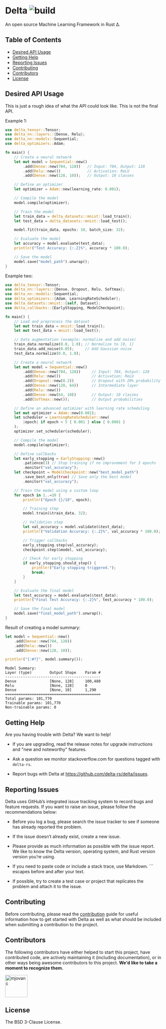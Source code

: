# Delta <!-- omit in toc --> ![build](https://img.shields.io/github/actions/workflow/status/delta-rs/delta/core.yml?branch=master)

[//]: # (![crates.io]&#40;https://img.shields.io/crates/v/delta.svg&#41;)
[//]: # ([![documentation]&#40;https://img.shields.io/badge/docs-delta-blue?logo=rust&#41;]&#40;https://docs.rs/delta/latest/&#41;)

An open source Machine Learning Framework in Rust Δ.

## Table of Contents <!-- omit in toc -->

- [Desired API Usage](#desired-api-usage)
- [Getting Help](#getting-help)
- [Reporting Issues](#reporting-issues)
- [Contributing](#contributing)
- [Contributors](#contributors)
- [License](#license)

## Desired API Usage

This is just a rough idea of what the API could look like. This is not the final API.

Example 1:

```rust
use delta_tensor::Tensor;
use delta_nn::layers::{Dense, Relu};
use delta_nn::models::Sequential;
use delta_optimizers::Adam;

fn main() {
    // Create a neural network
    let mut model = Sequential::new()
        .add(Dense::new(784, 128))   // Input: 784, Output: 128
        .add(Relu::new())            // Activation: ReLU
        .add(Dense::new(128, 10));   // Output: 10 classes

    // Define an optimizer
    let optimizer = Adam::new(learning_rate: 0.001);

    // Compile the model
    model.compile(optimizer);

    // Train the model
    let train_data = delta_datasets::mnist::load_train();
    let test_data = delta_datasets::mnist::load_test();

    model.fit(train_data, epochs: 10, batch_size: 32);

    // Evaluate the model
    let accuracy = model.evaluate(test_data);
    println!("Test Accuracy: {:.2}%", accuracy * 100.0);

    // Save the model
    model.save("model_path").unwrap();
}
```

Example two:

```rust
use delta_tensor::Tensor;
use delta_nn::layers::{Dense, Dropout, Relu, Softmax};
use delta_nn::models::Sequential;
use delta_optimizers::{Adam, LearningRateScheduler};
use delta_datasets::mnist::{self, Dataset};
use delta_callbacks::{EarlyStopping, ModelCheckpoint};

fn main() {
    // Load and preprocess the dataset
    let mut train_data = mnist::load_train();
    let mut test_data = mnist::load_test();

    // Data augmentation (example: normalize and add noise)
    train_data.normalize(0.0, 1.0); // Normalize to [0, 1]
    train_data.add_noise(0.05);     // Add Gaussian noise
    test_data.normalize(0.0, 1.0);

    // Create a neural network
    let mut model = Sequential::new()
        .add(Dense::new(784, 128))     // Input: 784, Output: 128
        .add(Relu::new())              // Activation: ReLU
        .add(Dropout::new(0.2))        // Dropout with 20% probability
        .add(Dense::new(128, 64))      // Intermediate layer
        .add(Relu::new())
        .add(Dense::new(64, 10))       // Output: 10 classes
        .add(Softmax::new());          // Output probabilities

    // Define an advanced optimizer with learning rate scheduling
    let mut optimizer = Adam::new(0.001);
    let scheduler = LearningRateScheduler::new(
        |epoch| if epoch < 5 { 0.001 } else { 0.0001 }
    );
    optimizer.set_scheduler(scheduler);

    // Compile the model
    model.compile(optimizer);

    // Define callbacks
    let early_stopping = EarlyStopping::new()
        .patience(3) // Stop training if no improvement for 3 epochs
        .monitor("val_accuracy");
    let checkpoint = ModelCheckpoint::new("best_model_path")
        .save_best_only(true) // Save only the best model
        .monitor("val_accuracy");

    // Train the model using a custom loop
    for epoch in 1..=10 {
        println!("Epoch {}/10", epoch);

        // Training step
        model.train(&train_data, 32);

        // Validation step
        let val_accuracy = model.validate(&test_data);
        println!("Validation Accuracy: {:.2}%", val_accuracy * 100.0);

        // Trigger callbacks
        early_stopping.step(val_accuracy);
        checkpoint.step(&model, val_accuracy);

        // Check for early stopping
        if early_stopping.should_stop() {
            println!("Early stopping triggered.");
            break;
        }
    }

    // Evaluate the final model
    let test_accuracy = model.evaluate(&test_data);
    println!("Final Test Accuracy: {:.2}%", test_accuracy * 100.0);

    // Save the final model
    model.save("final_model_path").unwrap();
}
```

Result of creating a model summary:

```rust
let model = Sequential::new()
    .add(Dense::new(784, 128))
    .add(Relu::new())
    .add(Dense::new(128, 10));

println!("{:#?}", model.summary());
```

```text
Model Summary:
Layer (type)        Output Shape    Param #
-------------------------------------------
Dense               [None, 128]     100,480
Relu                [None, 128]     0
Dense               [None, 10]      1,290
===========================================
Total params: 101,770
Trainable params: 101,770
Non-trainable params: 0
```

## Getting Help

Are you having trouble with Delta? We want to help!

[//]: # (- Read through the documentation on our [docs]&#40;https://docs.rs/delta/latest/delta/&#41;.)

- If you are upgrading, read the release notes for upgrade instructions and "new and noteworthy" features.

- Ask a question we monitor stackoverflow.com for questions tagged with `delta-rs`.

- Report bugs with Delta at https://github.com/delta-rs/delta/issues.

## Reporting Issues

Delta uses GitHub’s integrated issue tracking system to record bugs and feature requests. If you want to raise an issue, please follow the recommendations below:

- Before you log a bug, please search the issue tracker to see if someone has already reported the problem.

- If the issue doesn’t already exist, create a new issue.

- Please provide as much information as possible with the issue report. We like to know the Delta version, operating system, and Rust version version you’re using.

- If you need to paste code or include a stack trace, use Markdown. ``` escapes before and after your text.

- If possible, try to create a test case or project that replicates the problem and attach it to the issue.

## Contributing

Before contributing, please read the [contribution](https://github.com/delta-rs/Delta/blob/master/CONTRIBUTING.md) guide for useful information how to get started with Delta as well as what should be included when submitting a contribution to the project.

## Contributors

The following contributors have either helped to start this project, have contributed
code, are actively maintaining it (including documentation), or in other ways
being awesome contributors to this project. **We'd like to take a moment to recognize them.**

[<img src="https://github.com/mjovanc.png?size=72" alt="mjovanc" width="72">](https://github.com/mjovanc)

## License

The BSD 3-Clause License.
